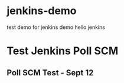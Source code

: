 # jenkins-demo
test demo for jenkins demo
hello jenkins

# Test Jenkins Poll SCM
## Poll SCM Test - Sept 12


